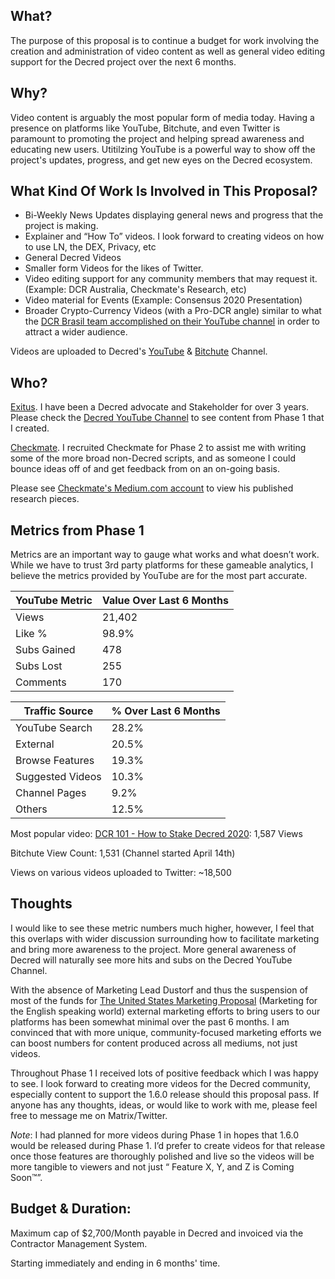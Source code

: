 ## What?

The purpose of this proposal is to continue a budget for work involving the creation and administration of video content as well as general video editing support for the Decred project over the next 6 months.

## Why?

Video content is arguably the most popular form of media today. Having a presence on platforms like YouTube, Bitchute, and even Twitter is paramount to promoting the project and helping spread awareness and educating new users. Utitilzing YouTube is a powerful way to show off the project's updates, progress, and get new eyes on the Decred ecosystem.


## What Kind Of Work Is Involved in This Proposal?

- Bi-Weekly News Updates displaying general news and progress that the project is making.
- Explainer and “How To” videos. I look forward to creating videos on how to use LN, the DEX, Privacy, etc
- General Decred Videos
- Smaller form Videos for the likes of Twitter.
- Video editing support for any community members that may request it. (Example: DCR Australia, Checkmate's Research, etc)
- Video material for Events (Example: Consensus 2020 Presentation)
- Broader Crypto-Currency Videos (with a Pro-DCR angle) similar to what the [DCR Brasil team accomplished on their YouTube channel](https://www.youtube.com/watch?v=LA4AMvrfa70) in order to attract a wider audience.

Videos are uploaded to Decred's [YouTube](https://www.youtube.com/channel/UCJ2bYDaPYHpSmJPh_M5dNSg?view_as=subscriber) & [Bitchute](https://www.bitchute.com/channel/WvRUu3MFHuB8/) Channel.

## Who?

[Exitus](https://twitter.com/coveryfire7777). I have been a Decred advocate and Stakeholder for over 3 years. Please check the [Decred YouTube Channel](https://www.youtube.com/channel/UCJ2bYDaPYHpSmJPh_M5dNSg) to see content from Phase 1 that I created.

[Checkmate](https://twitter.com/_Checkmatey_). I recruited Checkmate for Phase 2 to assist me with writing some of the more broad non-Decred scripts, and as someone I could bounce ideas off of and get feedback from on an on-going basis.

Please see [Checkmate's Medium.com account](https://medium.com/@_Checkmatey_) to view his published research pieces. 


## Metrics from Phase 1

Metrics are an important way to gauge what works and what doesn’t work. While we have to trust 3rd party platforms for these gameable analytics, I believe the metrics provided by YouTube are for the most part accurate.

| YouTube Metric| Value Over Last 6 Months |
|-------------|---------|
| Views       | 21,402  |
| Like %      | 98.9%   |
| Subs Gained | 478     |
| Subs Lost   | 255     |
| Comments    | 170     |

| Traffic Source   |   % Over Last 6 Months    |
|------------------|-------|
| YouTube Search   | 28.2% |
| External         | 20.5% |
| Browse Features  | 19.3% |
| Suggested Videos | 10.3% |
| Channel Pages    | 9.2%  |
| Others           | 12.5% |

Most popular video: [DCR 101 - How to Stake Decred 2020](https://www.youtube.com/watch?v=m5lcm6yttEk): 1,587 Views

Bitchute View Count: 1,531 (Channel started April 14th)

Views on various videos uploaded to Twitter: ~18,500 

## Thoughts

I would like to see these metric numbers much higher, however, I feel that this overlaps with wider discussion surrounding how to facilitate marketing and bring more awareness to the project. More general awareness of Decred will naturally see more hits and subs on the Decred YouTube Channel.

With the absence of Marketing Lead Dustorf and thus the suspension of most of the funds for [The United States Marketing Proposal](https://proposals.decred.org/proposals/c830ea5) (Marketing for the English speaking world) external marketing efforts to bring users to our platforms has been somewhat minimal over the past 6 months. I am convinced that with more unique, community-focused marketing efforts we can boost numbers for content produced across all mediums, not just videos.

Throughout Phase 1 I received lots of positive feedback which I was happy to see. I look forward to creating more videos for the Decred community, especially content to support the 1.6.0 release should this proposal pass. If anyone has any thoughts, ideas, or would like to work with me, please feel free to message me on Matrix/Twitter.

*Note*: I had planned for more videos during Phase 1 in hopes that 1.6.0 would be released during Phase 1. I’d prefer to create videos for that release once those features are thoroughly polished and live so the videos will be more tangible to viewers and not just “ Feature X, Y, and Z is Coming Soon™”.

## Budget & Duration:

Maximum cap of $2,700/Month payable in Decred and invoiced via the Contractor Management System. 

Starting immediately and ending in 6 months' time.


